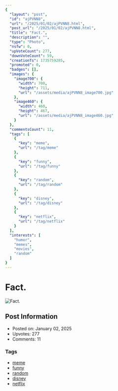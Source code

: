 ```yaml
---
{
  "layout": "post",
  "id": "ajPVNN8",
  "url": "/2025/01/02/ajPVNN8.html",
  "post_url": "/2025/01/02/ajPVNN8.html",
  "title": "Fact.",
  "description": "",
  "type": "Photo",
  "nsfw": 0,
  "upVoteCount": 277,
  "downVoteCount": 59,
  "creationTs": 1735759285,
  "promoted": 0,
  "badges": [],
  "images": {
    "image700": {
      "width": 700,
      "height": 711,
      "url": "/assets/media/ajPVNN8_image700.jpg"
    },
    "image460": {
      "width": 460,
      "height": 467,
      "url": "/assets/media/ajPVNN8_image460.jpg"
    }
  },
  "commentsCount": 11,
  "tags": [
    {
      "key": "meme",
      "url": "/tag/meme"
    },
    {
      "key": "funny",
      "url": "/tag/funny"
    },
    {
      "key": "random",
      "url": "/tag/random"
    },
    {
      "key": "disney",
      "url": "/tag/disney"
    },
    {
      "key": "netflix",
      "url": "/tag/netflix"
    }
  ],
  "interests": [
    "humor",
    "memes",
    "movies",
    "random"
  ]
}
---
```


# Fact.

![Fact.](/assets/media/ajPVNN8_image700.jpg)

## Post Information

- Posted on: January 02, 2025
- Upvotes: 277
- Comments: 11

### Tags

- [meme](/tag/meme)
- [funny](/tag/funny)
- [random](/tag/random)
- [disney](/tag/disney)
- [netflix](/tag/netflix)
